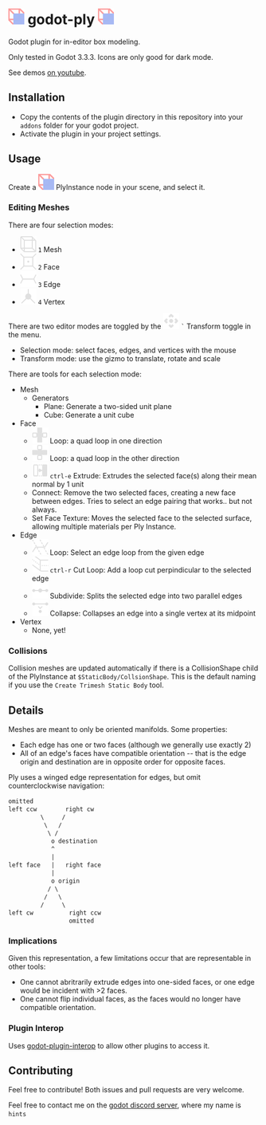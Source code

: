 # ![icon](./icons/plugin.svg) godot-ply ![icon](./icons/plugin.svg)
Godot plugin for in-editor box modeling.

Only tested in Godot 3.3.3. Icons are only good for dark mode.

See demos [on youtube](https://www.youtube.com/channel/UCf1IV6ABf3a4nW1wEyPwmMQ).

## Installation
- Copy the contents of the plugin directory in this repository into your `addons` folder for your godot project.
- Activate the plugin in your project settings.

## Usage
Create a ![nodeicon](./icons/plugin.svg) PlyInstance node in your scene, and select it.

### Editing Meshes
There are four selection modes:
- ![meshicon](./icons/select_mesh.svg) ` 1 ` Mesh
- ![faceicon](./icons/select_face.svg) ` 2 ` Face
- ![edgeicon](./icons/select_edge.svg) ` 3 ` Edge
- ![vertexicon](./icons/select_vertex.svg) ` 4 ` Vertex

There are two editor modes are toggled by the ![transformicon](./icons/icon_tool_move.svg) `` ` `` Transform toggle in the menu.
- Selection mode: select faces, edges, and vertices with the mouse
- Transform mode: use the gizmo to translate, rotate and scale

There are tools for each selection mode:
- Mesh
    - Generators
        - Plane: Generate a two-sided unit plane
        - Cube: Generate a unit cube
- Face
    - ![loopicon1](./icons/face_loop.svg) Loop: a quad loop in one direction
    - ![loopicon2](./icons/face_loop_2.svg) Loop: a quad loop in the other direction
    - ![extrudeicon](./icons/extrude_face.svg) ` ctrl-e ` Extrude: Extrudes the selected face(s) along their mean normal by 1 unit
    - Connect: Remove the two selected faces, creating a new face between edges. Tries to select an edge pairing that works.. but not always.
    - Set Face Texture: Moves the selected face to the selected surface, allowing multiple materials per Ply Instance.
- Edge
    - ![loopicon](./icons/edge_select_loop.svg) Loop: Select an edge loop from the given edge
    - ![loopcuticon](./icons/loop_cut.svg) ` ctrl-r ` Cut Loop: Add a loop cut perpindicular to the selected edge
    - ![subdivideicon](./icons/edge_subdivide.svg) Subdivide: Splits the selected edge into two parallel edges
    - ![collapseicon](./icons/edge_collapse.svg) Collapse: Collapses an edge into a single vertex at its midpoint
- Vertex
    - None, yet!

### Collisions
Collision meshes are updated automatically if there is a CollisionShape child of the PlyInstance at `$StaticBody/CollsionShape`. This is the default naming if you use the `Create Trimesh Static Body` tool.

## Details
Meshes are meant to only be oriented manifolds. Some properties:
- Each edge has one or two faces (although we generally use exactly 2)
- All of an edge's faces have compatible orientation -- that is the edge origin and destination are in opposite order for opposite faces.

Ply uses a winged edge representation for edges, but omit counterclockwise navigation:
```
omitted
left ccw        right cw
         \     /
          \   /
           \ /
            o destination
            ^
            |
left face   |   right face
            |
            o origin
           / \
          /   \
         /     \
left cw          right ccw
                 omitted
```

### Implications
Given this representation, a few limitations occur that are representable in other tools:
- One cannot abritrarily extrude edges into one-sided faces, or one edge would be incident with >2 faces.
- One cannot flip individual faces, as the faces would no longer have compatible orientation.

### Plugin Interop
Uses [godot-plugin-interop](https://github.com/jarneson/godot-plugin-interop) to allow other plugins to access it.

## Contributing

Feel free to contribute! Both issues and pull requests are very welcome.

Feel free to contact me on the [godot discord server](https://discord.gg/4JBkykG), where my name is `hints`
